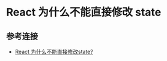 # React 为什么不能直接修改 state



## 参考连接
* [React 为什么不能直接修改state?](https://www.zhihu.com/question/440916294)
